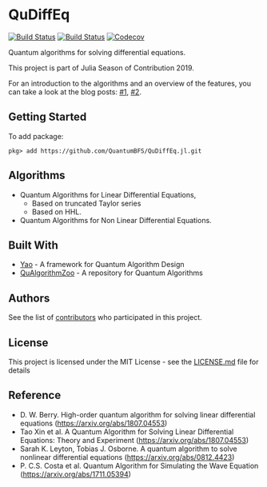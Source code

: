 # QuDiffEq

[![Build Status](https://travis-ci.com/QuantumBFS/QuDiffEq.jl.svg?branch=master)](https://travis-ci.com/dgan181/QuDiffEq.jl)
[![Build Status](https://ci.appveyor.com/api/projects/status/github/QuantumBFS/QuDiffEq.jl?svg=true)](https://ci.appveyor.com/project/dgan181/QuDiffEq-jl)
[![Codecov](https://codecov.io/gh/QuantumBFS/QuDiffEq.jl/branch/master/graph/badge.svg)](https://codecov.io/gh/dgan181/QuDiffEq.jl)

Quantum algorithms for solving differential equations.

This project is part of Julia Season of Contribution 2019.

For an introduction to the algorithms and an overview of the features, you can take a look at the blog posts: [#1](https://nextjournal.com/dgan181/julia-soc-19-quantum-algorithms-for-differential-equations/edit), [#2](https://nextjournal.com/dgan181/jsoc-19-non-linear-differential-equation-solver-and-simulating-of-the-wave-equation/edit). 

## Getting Started

To add package:

```
pkg> add https://github.com/QuantumBFS/QuDiffEq.jl.git
```

## Algorithms

- Quantum Algorithms for Linear Differential Equations,
  - Based on truncated Taylor series
  - Based on HHL.
- Quantum Algorithms for Non Linear Differential Equations.

## Built With

* [Yao](https://github.com/QuantumBFS/Yao.jl) - A framework for Quantum Algorithm Design
* [QuAlgorithmZoo](https://github.com/QuantumBFS/QuAlgorithmZoo.jl) - A repository for Quantum Algorithms

## Authors

See the list of [contributors](https://github.com/QuantumBFS/QuDiffEq.jl/graphs/contributors) who participated in this project.

## License

This project is licensed under the MIT License - see the [LICENSE.md](https://github.com/QuantumBFS/QuDiffEq.jl/blob/master/LICENSE) file for details

## Reference
- D. W. Berry. High-order quantum algorithm for solving linear differential equations (https://arxiv.org/abs/1807.04553)
- Tao Xin et al. A Quantum Algorithm for Solving Linear Differential Equations: Theory and Experiment (https://arxiv.org/abs/1807.04553)
- Sarah K. Leyton, Tobias J. Osborne. A quantum algorithm to solve nonlinear differential equations (https://arxiv.org/abs/0812.4423)
- P. C.S. Costa et al. Quantum Algorithm for Simulating the Wave Equation (https://arxiv.org/abs/1711.05394)
